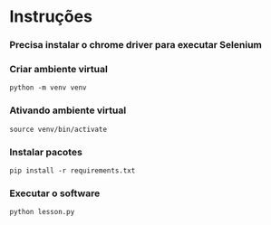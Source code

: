 # Instruções
### Precisa instalar o chrome driver para executar Selenium

### Criar ambiente virtual
```
python -m venv venv
```

### Ativando ambiente virtual
```
source venv/bin/activate
```

### Instalar pacotes
```
pip install -r requirements.txt
```

### Executar o software
```
python lesson.py
```
